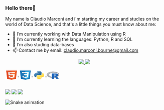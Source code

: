 ### Hello there👋 

My name is Cláudio Marconi and i'm starting my career and studies on the world of Data Science, and that's a little things you must know about me:

- 🔭 I’m currently working with Data Manipulation using R
- 🌱 I’m currently learning the languages: Python, R and SQL 
- 🤔 I’m also studing data-bases
- 📫 Contact me by email: claudio.marconi.bourne@gmail.com

<div align="center">
  <a href="https://github.com/cmarconijr">
  <img height="42%" src="https://github-readme-stats.vercel.app/api?username=cmarconijr&show_icons=true&theme=dark&include_all_commits=true&count_private=true"/>
  <img height="58%" src="https://github-readme-stats.vercel.app/api/top-langs/?username=cmarconijr&layout=compact&langs_count=7&theme=dark"/>
</div>

<div style="display: inline_block"><br>
  <img align="center" alt="Marconi-HTML" height="30" width="40" src="https://raw.githubusercontent.com/devicons/devicon/master/icons/html5/html5-original.svg">
  <img align="center" alt="Marconi-CSS" height="30" width="40" src="https://raw.githubusercontent.com/devicons/devicon/master/icons/css3/css3-original.svg">
  <img align="center" alt="Marconi-Python" height="30" width="40" src="https://raw.githubusercontent.com/devicons/devicon/master/icons/python/python-original.svg">
  <img align="center" alt="Marconi-R" height="30" width="40" src="https://github.com/devicons/devicon/blob/master/icons/r/r-original.svg">
</div>

 ## 

<div> 
 <a href="https://discord.gg/wagxzStdcR" target="_blank"><img src="https://img.shields.io/badge/Discord-7289DA?style=for-the-badge&logo=discord&logoColor=white" target="_blank"></a> 
  <a href = "mailto:claudio.marconi.bourne@gmail.com"><img src="https://img.shields.io/badge/-Gmail-%23333?style=for-the-badge&logo=gmail&logoColor=white" target="_blank"></a>
  <a href="https://www.linkedin.com/in/cláudio-marconi-63b120183/" target="_blank"><img src="https://img.shields.io/badge/-LinkedIn-%230077B5?style=for-the-badge&logo=linkedin&logoColor=white" target="_blank"></a> 
 
  ![Snake animation](https://github.com/cmarconijr/cmarconijr/blob/output/github-contribution-grid-snake.svg)
 
</div>
